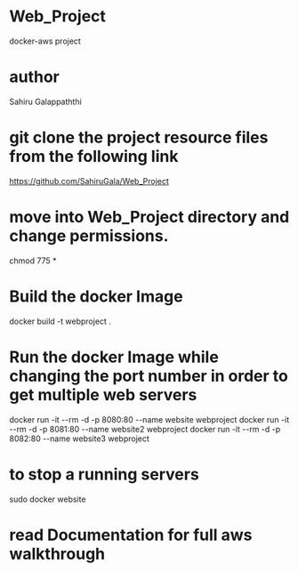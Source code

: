 # Web_Project
docker-aws project

# author
Sahiru Galappaththi

# git clone the project resource files from the following link
https://github.com/SahiruGala/Web_Project

# move into Web_Project directory and change permissions.
chmod 775 *

# Build the docker Image
docker build -t webproject .

# Run the docker Image while changing the port number in order to get multiple web servers 
docker run -it --rm -d -p 8080:80 --name website webproject
docker run -it --rm -d -p 8081:80 --name website2 webproject
docker run -it --rm -d -p 8082:80 --name website3 webproject

# to stop a running servers
sudo docker website

# read Documentation for full aws walkthrough

